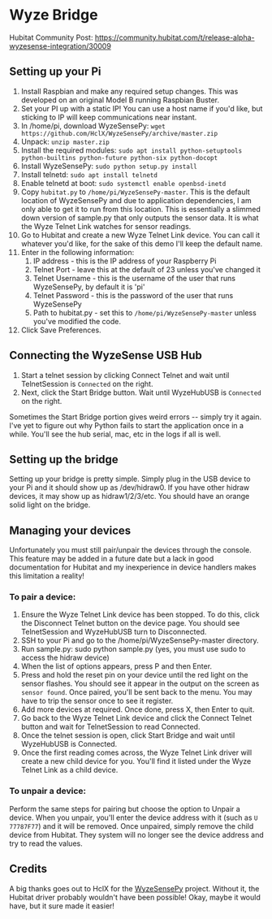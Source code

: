 # Wyze Bridge

Hubitat Community Post: https://community.hubitat.com/t/release-alpha-wyzesense-integration/30009

## Setting up your Pi

1. Install Raspbian and make any required setup changes.  This was developed on an original Model B running Raspbian Buster.
1. Set your PI up with a static IP!  You can use a host name if you'd like, but sticking to IP will keep communications near instant.
1. In /home/pi, download WyzeSensePy: `wget https://github.com/HclX/WyzeSensePy/archive/master.zip`
1. Unpack: `unzip master.zip`
1. Install the required modules: `sudo apt install python-setuptools python-builtins python-future python-six python-docopt`
1. Install WyzeSensePy: `sudo python setup.py install`
1. Install telnetd: `sudo apt install telnetd`
1. Enable telnetd at boot: `sudo systemctl enable openbsd-inetd`
1. Copy `hubitat.py` to `/home/pi/WyzeSensePy-master`.  This is the default location of WyzeSensePy and due to application dependencies, I am only able to get it to run from this location.  This is essentially a slimmed down version of sample.py that only outputs the sensor data.  It is what the Wyze Telnet Link watches for sensor readings.
1. Go to Hubitat and create a new Wyze Telnet Link device.  You can call it whatever you'd like, for the sake of this demo I'll keep the default name.
1. Enter in the following information:
	1. IP address - this is the IP address of your Raspberry Pi
	1. Telnet Port - leave this at the default of 23 unless you've changed it
	1. Telnet Username - this is the username of the user that runs WyzeSensePy, by default it is 'pi'
	1. Telnet Password - this is the password of the user that runs WyzeSensePy
	1. Path to hubitat.py - set this to `/home/pi/WyzeSensePy-master` unless you've modified the code.
1. Click Save Preferences.

## Connecting the WyzeSense USB Hub

1. Start a telnet session by clicking Connect Telnet and wait until TelnetSession is `Connected` on the right.
1. Next, click the Start Bridge button.  Wait until WyzeHubUSB is `Connected` on the right.  

Sometimes the Start Bridge portion gives weird errors -- simply try it again.  I've yet to figure out why Python fails to start the application once in a while.  You'll see the hub serial, mac, etc in the logs if all is well.

## Setting up the bridge

Setting up your bridge is pretty simple.  Simply plug in the USB device to your Pi and it should show up as /dev/hidraw0.  If you have other hidraw devices, it may show up as hidraw1/2/3/etc.  You should have an orange solid light on the bridge.

## Managing your devices

Unfortunately you must still pair/unpair the devices through the console.  This feature may be added in a future date but a lack in good documentation for Hubitat and my inexperience in device handlers makes this limitation a reality!

### To pair a device:
1. Ensure the Wyze Telnet Link device has been stopped.  To do this, click the Disconnect Telnet button on the device page.  You should see TelnetSession and WyzeHubUSB turn to Disconnected.
1. SSH to your Pi and go to the /home/pi/WyzeSensePy-master directory.
1. Run sample.py: sudo python sample.py (yes, you must use sudo to access the hidraw device)
1. When the list of options appears, press P and then Enter.
1. Press and hold the reset pin on your device until the red light on the sensor flashes.  You should see it appear in the output on the screen as `sensor found`.  Once paired, you'll be sent back to the menu.  You may have to trip the sensor once to see it register.
1. Add more devices at required.  Once done, press X, then Enter to quit.
1. Go back to the Wyze Telnet Link device and click the Connect Telnet button and wait for TelnetSession to read Connected.
1. Once the telnet session is open, click Start Bridge and wait until WyzeHubUSB is Connected.
1. Once the first reading comes across, the Wyze Telnet Link driver will create a new child device for you.  You'll find it listed under the Wyze Telnet Link as a child device.

### To unpair a device:
Perform the same steps for pairing but choose the option to Unpair a device.  When you unpair, you'll enter the device address with it (such as `U 77787F77`) and it will be removed.  Once unpaired, simply remove the child device from Hubitat.  They system will no longer see the device address and try to read the values.

## Credits
A big thanks goes out to HclX for the [WyzeSensePy](https://github.com/HclX/WyzeSensePy) project.  Without it, the Hubitat driver probably wouldn't have been possible!  Okay, maybe it would have, but it sure made it easier!
